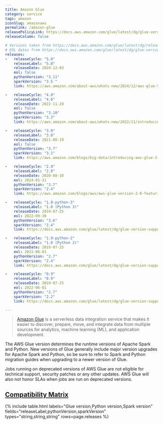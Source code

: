 ```yaml
---
title: Amazon Glue
category: service
tags: amazon
iconSlug: amazonaws
permalink: /amazon-glue
releasePolicyLink: https://docs.aws.amazon.com/glue/latest/dg/glue-version-support-policy.html
releaseColumn: false

# Versions taken from https://docs.aws.amazon.com/glue/latest/dg/release-notes.html
# EOL dates from https://docs.aws.amazon.com/glue/latest/dg/glue-version-support-policy.html.
releases:
-   releaseCycle: "5.0"
    releaseLabel: "5.0"
    releaseDate: 2024-12-03
    eol: false
    pythonVersion: "3.11"
    sparkVersion: "3.5 "
    link: https://aws.amazon.com/about-aws/whats-new/2024/12/aws-glue-5-0/

-   releaseCycle: "4.0"
    releaseLabel: "4.0"
    releaseDate: 2022-11-28
    eol: false
    pythonVersion: "3.10"
    sparkVersion: "3.3"
    link: https://aws.amazon.com/about-aws/whats-new/2022/11/introducing-aws-glue-4-0/

-   releaseCycle: "3.0"
    releaseLabel: "3.0"
    releaseDate: 2021-08-19
    eol: false
    pythonVersion: "3.7"
    sparkVersion: "3.1"
    link: https://aws.amazon.com/blogs/big-data/introducing-aws-glue-3-0-with-optimized-apache-spark-3-1-runtime-for-faster-data-integration/

-   releaseCycle: "2.0"
    releaseLabel: "2.0"
    releaseDate: 2020-08-10
    eol: 2024-01-31
    pythonVersion: "3.7"
    sparkVersion: "2.4"
    link: https://aws.amazon.com/blogs/aws/aws-glue-version-2-0-featuring-10x-faster-job-start-times-and-1-minute-minimum-billing-duration/

-   releaseCycle: "1.0-python-3"
    releaseLabel: "1.0 (Python 3)"
    releaseDate: 2019-07-25
    eol: 2022-09-30
    pythonVersion: "3.6"
    sparkVersion: "2.4"
    link: https://docs.aws.amazon.com/glue/latest/dg/glue-version-support-policy.html

-   releaseCycle: "1.0-python-2"
    releaseLabel: "1.0 (Python 2)"
    releaseDate: 2019-07-25
    eol: 2022-06-01
    pythonVersion: "2.7"
    sparkVersion: "2.4"
    link: https://docs.aws.amazon.com/glue/latest/dg/glue-version-support-policy.html

-   releaseCycle: "0.9"
    releaseLabel: "0.9"
    releaseDate: 2019-07-25
    eol: 2022-06-01
    pythonVersion: "2.7"
    sparkVersion: "2.2"
    link: https://docs.aws.amazon.com/glue/latest/dg/glue-version-support-policy.html

---
```


> [Amazon Glue](https://aws.amazon.com/glue/) is a serverless data integration service that makes
> it easier to discover, prepare, move, and integrate data from multiple sources for analytics,
> machine learning (ML), and application development.

The AWS Glue version determines the runtime versions of Apache Spark and Python. New versions of
Glue generally include major version upgrades for Apache Spark and Python, so be sure to refer to
Spark and Python migration guides when upgrading to a newer version of Glue.

Jobs running on deprecated versions of AWS Glue are not eligible for technical support, security
patches or any other updates. AWS Glue will also not honor SLAs when jobs are run on deprecated
versions.

## [Compatibility Matrix](https://docs.aws.amazon.com/glue/latest/dg/release-notes.html)

{% include table.html
labels="Glue version,Python version,Spark version"
fields="releaseLabel,pythonVersion,sparkVersion"
types="string,string,string"
rows=page.releases %}
